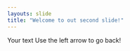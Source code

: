 ```yaml
---
layouts: slide
title: "Welcome to out second slide!"
---
```

Your text
Use the left arrow to go back!
